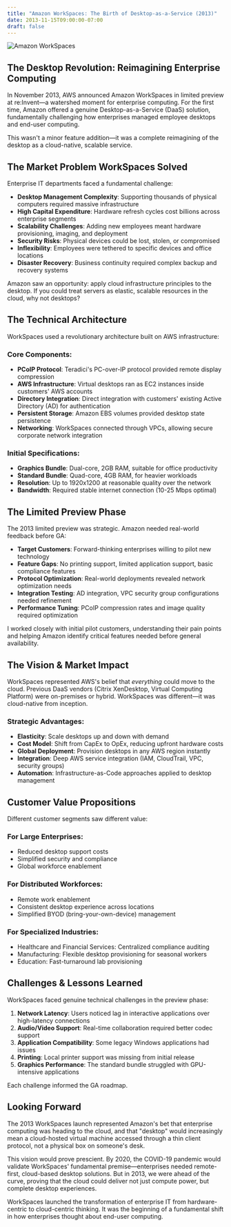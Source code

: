 ```yaml
---
title: "Amazon WorkSpaces: The Birth of Desktop-as-a-Service (2013)"
date: 2013-11-15T09:00:00-07:00
draft: false
---
```


![Amazon WorkSpaces](/amazon_workspaces.jpg)

## The Desktop Revolution: Reimagining Enterprise Computing

In November 2013, AWS announced Amazon WorkSpaces in limited preview at re:Invent—a watershed moment for enterprise computing. For the first time, Amazon offered a genuine Desktop-as-a-Service (DaaS) solution, fundamentally challenging how enterprises managed employee desktops and end-user computing.

This wasn't a minor feature addition—it was a complete reimagining of the desktop as a cloud-native, scalable service.

## The Market Problem WorkSpaces Solved

Enterprise IT departments faced a fundamental challenge:

- **Desktop Management Complexity**: Supporting thousands of physical computers required massive infrastructure
- **High Capital Expenditure**: Hardware refresh cycles cost billions across enterprise segments
- **Scalability Challenges**: Adding new employees meant hardware provisioning, imaging, and deployment
- **Security Risks**: Physical devices could be lost, stolen, or compromised
- **Inflexibility**: Employees were tethered to specific devices and office locations
- **Disaster Recovery**: Business continuity required complex backup and recovery systems

Amazon saw an opportunity: apply cloud infrastructure principles to the desktop. If you could treat servers as elastic, scalable resources in the cloud, why not desktops?

## The Technical Architecture

WorkSpaces used a revolutionary architecture built on AWS infrastructure:

### Core Components:
- **PCoIP Protocol**: Teradici's PC-over-IP protocol provided remote display compression
- **AWS Infrastructure**: Virtual desktops ran as EC2 instances inside customers' AWS accounts
- **Directory Integration**: Direct integration with customers' existing Active Directory (AD) for authentication
- **Persistent Storage**: Amazon EBS volumes provided desktop state persistence
- **Networking**: WorkSpaces connected through VPCs, allowing secure corporate network integration

### Initial Specifications:
- **Graphics Bundle**: Dual-core, 2GB RAM, suitable for office productivity
- **Standard Bundle**: Quad-core, 4GB RAM, for heavier workloads
- **Resolution**: Up to 1920x1200 at reasonable quality over the network
- **Bandwidth**: Required stable internet connection (10-25 Mbps optimal)

## The Limited Preview Phase

The 2013 limited preview was strategic. Amazon needed real-world feedback before GA:

- **Target Customers**: Forward-thinking enterprises willing to pilot new technology
- **Feature Gaps**: No printing support, limited application support, basic compliance features
- **Protocol Optimization**: Real-world deployments revealed network optimization needs
- **Integration Testing**: AD integration, VPC security group configurations needed refinement
- **Performance Tuning**: PCoIP compression rates and image quality required optimization

I worked closely with initial pilot customers, understanding their pain points and helping Amazon identify critical features needed before general availability.

## The Vision & Market Impact

WorkSpaces represented AWS's belief that *everything* could move to the cloud. Previous DaaS vendors (Citrix XenDesktop, Virtual Computing Platform) were on-premises or hybrid. WorkSpaces was different—it was cloud-native from inception.

### Strategic Advantages:
- **Elasticity**: Scale desktops up and down with demand
- **Cost Model**: Shift from CapEx to OpEx, reducing upfront hardware costs
- **Global Deployment**: Provision desktops in any AWS region instantly
- **Integration**: Deep AWS service integration (IAM, CloudTrail, VPC, security groups)
- **Automation**: Infrastructure-as-Code approaches applied to desktop management

## Customer Value Propositions

Different customer segments saw different value:

### For Large Enterprises:
- Reduced desktop support costs
- Simplified security and compliance
- Global workforce enablement

### For Distributed Workforces:
- Remote work enablement
- Consistent desktop experience across locations
- Simplified BYOD (bring-your-own-device) management

### For Specialized Industries:
- Healthcare and Financial Services: Centralized compliance auditing
- Manufacturing: Flexible desktop provisioning for seasonal workers
- Education: Fast-turnaround lab provisioning

## Challenges & Lessons Learned

WorkSpaces faced genuine technical challenges in the preview phase:

1. **Network Latency**: Users noticed lag in interactive applications over high-latency connections
2. **Audio/Video Support**: Real-time collaboration required better codec support
3. **Application Compatibility**: Some legacy Windows applications had issues
4. **Printing**: Local printer support was missing from initial release
5. **Graphics Performance**: The standard bundle struggled with GPU-intensive applications

Each challenge informed the GA roadmap.

## Looking Forward

The 2013 WorkSpaces launch represented Amazon's bet that enterprise computing was heading to the cloud, and that "desktop" would increasingly mean a cloud-hosted virtual machine accessed through a thin client protocol, not a physical box on someone's desk.

This vision would prove prescient. By 2020, the COVID-19 pandemic would validate WorkSpaces' fundamental premise—enterprises needed remote-first, cloud-based desktop solutions. But in 2013, we were ahead of the curve, proving that the cloud could deliver not just compute power, but complete desktop experiences.

WorkSpaces launched the transformation of enterprise IT from hardware-centric to cloud-centric thinking. It was the beginning of a fundamental shift in how enterprises thought about end-user computing.

